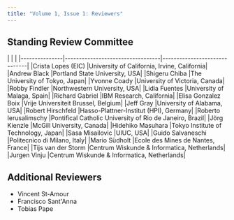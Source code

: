 ```yaml
---
title: "Volume 1, Issue 1: Reviewers"
---
```


## Standing Review Committee

| | |
|---------------|----------------------------------|------------------------------|
|Crista	Lopes (EIC) |University of California, Irvine,	California|
|Andrew	Black	|Portland State University,	USA|
|Shigeru Chiba	|The University of Tokyo,	Japan|
|Yvonne	Coady	|University of Victoria,	Canada|
|Robby	Findler	|Northwestern University,	USA|
|Lidia	Fuentes	|University of Malaga,	Spain|
|Richard	Gabriel	|IBM Research,	California|
|Elisa	Gonzalez Boix	|Vrije Universiteit Brussel,	Belgium|
|Jeff	Gray	|University of Alabama,	USA|
|Robert	Hirschfeld	|Hasso-Plattner-Institut (HPI),	Germany|
|Roberto	Ierusalimschy	|Pontifical Catholic University of Rio de Janeiro,	Brazil|
|Jörg	Kienzle	|McGill University,	Canada|
|Hidehiko	Masuhara	|Tokyo Institute of Technology,	Japan|
|Sasa	Misailovic	|UIUC,	USA|
|Guido	Salvaneschi	|Politecnico di Milano,	Italy|
|Mario	Südholt	|Ecole des Mines de Nantes,	France|
|Tijs	van der Storm	|Centrum Wiskunde & Informatica,	Netherlands|
|Jurgen	Vinju	|Centrum Wiskunde & Informatica,	Netherlands|

## Additional Reviewers

* Vincent St-Amour
* Francisco Sant'Anna
* Tobias Pape

